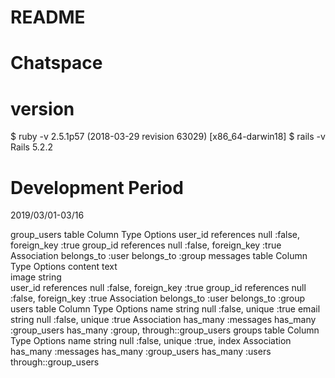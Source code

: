 # README

# Chatspace

# version
$ ruby -v 2.5.1p57 (2018-03-29 revision 63029) [x86_64-darwin18]
$ rails -v Rails 5.2.2

# Development Period
2019/03/01-03/16

group_users table
Column	Type	Options
user_id	references	null :false, foreign_key :true
group_id	references	null :false, foreign_key :true
Association
belongs_to :user
belongs_to :group
messages table
Column	Type	Options
content	text	
image	string	
user_id	references	null :false, foreign_key :true
group_id	references	null :false, foreign_key :true
Association
belongs_to :user
belongs_to :group
users table
Column	Type	Options
name	string	null :false, unique :true
email	string	null :false, unique :true
Association
has_many :messages
has_many :group_users
has_many :group, through::group_users
groups table
Column	Type	Options
name	string	null :false, unique :true, index
Association
has_many :messages
has_many :group_users
has_many :users through::group_users
